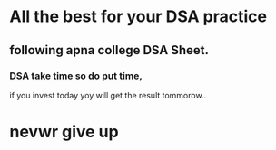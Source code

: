 # All the best for your DSA practice


## following apna college DSA Sheet.

### DSA take time so do put time, 
if you invest today yoy will get the result tommorow..

# nevwr give up
